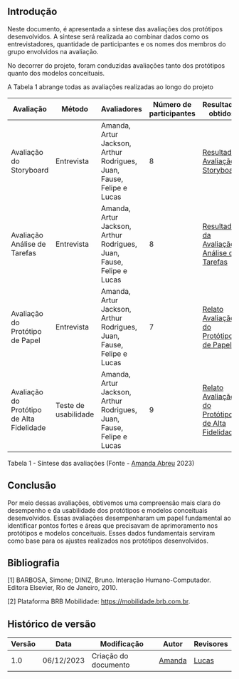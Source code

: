 
## Introdução

Neste documento, é apresentada a síntese das avaliações dos protótipos desenvolvidos. A síntese será realizada ao combinar dados como os entrevistadores, quantidade de participantes e os nomes dos membros do grupo envolvidos na avaliação.

No decorrer do projeto, foram conduzidas avaliações tanto dos protótipos quanto dos modelos conceituais. 

A Tabela 1 abrange todas as avaliações realizadas ao longo do projeto


| Avaliação |  Método  | Avaliadores | Número de participantes |Resultados obtidos|
|---------- |----------|------------ |-------------------------|------------------|
| Avaliação do Storyboard|  Entrevista|Amanda, Artur Jackson, Arthur Rodrigues, Juan, Fause, Felipe  e Lucas|8|[Resultado Avaliação Storyboard](https://interacao-humano-computador.github.io/2023.2--BRB-Mobilidade/designAvaliacao/resultadoStoryBoard/)|
| Avaliação Análise de Tarefas|Entrevista|Amanda, Artur Jackson, Arthur Rodrigues, Juan, Fause, Felipe  e Lucas|8|[Resultado da Avaliação Análise de Tarefas](https://interacao-humano-computador.github.io/2023.2--BRB-Mobilidade/designAvaliacao/RelatoResultAnaliseTar/)|
| Avaliação do Protótipo de Papel|Entrevista|Amanda, Artur Jackson, Arthur Rodrigues, Juan, Fause, Felipe  e Lucas|7|[Relato Avaliação do Protótipo de Papel](https://interacao-humano-computador.github.io/2023.2--BRB-Mobilidade/designAvaliacao/prototipo_papel/resultadoPrototipoBF/)|
|Avaliação do Protótipo de Alta Fidelidade |Teste de usabilidade|Amanda, Artur Jackson, Arthur Rodrigues, Juan, Fause, Felipe  e Lucas|9|[Relato Avaliação do Protótipo de Alta Fidelidade](https://interacao-humano-computador.github.io/2023.2--BRB-Mobilidade/designAvaliacao/prototipo_fidelidade/prototipo_Alta_Fidelidade/)|

Tabela 1 - Síntese das avaliações (Fonte - [Amanda Abreu](https://github.com/Amandaaaaabreu) 2023)

## Conclusão

Por meio dessas avaliações, obtivemos uma compreensão mais clara do desempenho e da usabilidade dos protótipos e modelos conceituais desenvolvidos. Essas avaliações desempenharam um papel fundamental ao identificar pontos fortes e áreas que precisavam de aprimoramento nos protótipos e modelos conceituais. Esses dados fundamentais serviram como base para os ajustes realizados nos protótipos desenvolvidos.


## Bibliografia

[1] BARBOSA, Simone; DINIZ, Bruno. Interação Humano-Computador. Editora Elsevier, Rio de Janeiro, 2010.

[2] Plataforma BRB Mobilidade: <https://mobilidade.brb.com.br>. 

## Histórico de versão

| Versão | Data       | Modificação                             | Autor                         | Revisores                         |
| ------ | ---------- | --------------------------------------- | ----------------------------- | ----------------------------- |
|    1.0   |   06/12/2023   |   Criação do documento |  [Amanda](https://github.com/Amandaaaaabreu)| [Lucas]()|
